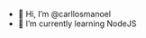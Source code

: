 - 👋 Hi, I’m @carllosmanoel
- 🌱 I’m currently learning NodeJS

<!---
carllosmanoel/carllosmanoel is a ✨ special ✨ repository because its `README.md` (this file) appears on your GitHub profile.
You can click the Preview link to take a look at your changes.
--->
